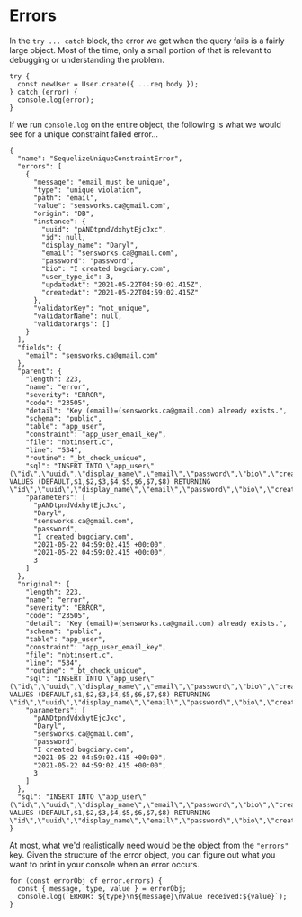 # Errors

In the `try ... catch` block, the error we get when the query fails is a fairly large object. Most of the time, only a small portion of that is relevant to debugging or understanding the problem.

```
try {
  const newUser = User.create({ ...req.body });
} catch (error) {
  console.log(error);
}
```

If we run `console.log` on the entire object, the following is what we would see for a unique constraint failed error...

```
{
  "name": "SequelizeUniqueConstraintError",
  "errors": [
    {
      "message": "email must be unique",
      "type": "unique violation",
      "path": "email",
      "value": "sensworks.ca@gmail.com",
      "origin": "DB",
      "instance": {
        "uuid": "pANDtpndVdxhytEjcJxc",
        "id": null,
        "display_name": "Daryl",
        "email": "sensworks.ca@gmail.com",
        "password": "password",
        "bio": "I created bugdiary.com",
        "user_type_id": 3,
        "updatedAt": "2021-05-22T04:59:02.415Z",
        "createdAt": "2021-05-22T04:59:02.415Z"
      },
      "validatorKey": "not_unique",
      "validatorName": null,
      "validatorArgs": []
    }
  ],
  "fields": {
    "email": "sensworks.ca@gmail.com"
  },
  "parent": {
    "length": 223,
    "name": "error",
    "severity": "ERROR",
    "code": "23505",
    "detail": "Key (email)=(sensworks.ca@gmail.com) already exists.",
    "schema": "public",
    "table": "app_user",
    "constraint": "app_user_email_key",
    "file": "nbtinsert.c",
    "line": "534",
    "routine": "_bt_check_unique",
    "sql": "INSERT INTO \"app_user\" (\"id\",\"uuid\",\"display_name\",\"email\",\"password\",\"bio\",\"created_at\",\"updated_at\",\"user_type_id\") VALUES (DEFAULT,$1,$2,$3,$4,$5,$6,$7,$8) RETURNING \"id\",\"uuid\",\"display_name\",\"email\",\"password\",\"bio\",\"created_at\",\"updated_at\",\"user_type_id\";",
    "parameters": [
      "pANDtpndVdxhytEjcJxc",
      "Daryl",
      "sensworks.ca@gmail.com",
      "password",
      "I created bugdiary.com",
      "2021-05-22 04:59:02.415 +00:00",
      "2021-05-22 04:59:02.415 +00:00",
      3
    ]
  },
  "original": {
    "length": 223,
    "name": "error",
    "severity": "ERROR",
    "code": "23505",
    "detail": "Key (email)=(sensworks.ca@gmail.com) already exists.",
    "schema": "public",
    "table": "app_user",
    "constraint": "app_user_email_key",
    "file": "nbtinsert.c",
    "line": "534",
    "routine": "_bt_check_unique",
    "sql": "INSERT INTO \"app_user\" (\"id\",\"uuid\",\"display_name\",\"email\",\"password\",\"bio\",\"created_at\",\"updated_at\",\"user_type_id\") VALUES (DEFAULT,$1,$2,$3,$4,$5,$6,$7,$8) RETURNING \"id\",\"uuid\",\"display_name\",\"email\",\"password\",\"bio\",\"created_at\",\"updated_at\",\"user_type_id\";",
    "parameters": [
      "pANDtpndVdxhytEjcJxc",
      "Daryl",
      "sensworks.ca@gmail.com",
      "password",
      "I created bugdiary.com",
      "2021-05-22 04:59:02.415 +00:00",
      "2021-05-22 04:59:02.415 +00:00",
      3
    ]
  },
  "sql": "INSERT INTO \"app_user\" (\"id\",\"uuid\",\"display_name\",\"email\",\"password\",\"bio\",\"created_at\",\"updated_at\",\"user_type_id\") VALUES (DEFAULT,$1,$2,$3,$4,$5,$6,$7,$8) RETURNING \"id\",\"uuid\",\"display_name\",\"email\",\"password\",\"bio\",\"created_at\",\"updated_at\",\"user_type_id\";"
}
```

At most, what we'd realistically need would be the object from the `"errors"` key. Given the structure of the error object, you can figure out what you want to print in your console when an error occurs.

```
for (const errorObj of error.errors) {
  const { message, type, value } = errorObj;
  console.log(`ERROR: ${type}\n${message}\nValue received:${value}`);
}
```
